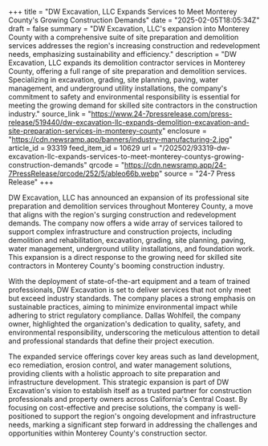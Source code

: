 +++
title = "DW Excavation, LLC Expands Services to Meet Monterey County's Growing Construction Demands"
date = "2025-02-05T18:05:34Z"
draft = false
summary = "DW Excavation, LLC's expansion into Monterey County with a comprehensive suite of site preparation and demolition services addresses the region's increasing construction and redevelopment needs, emphasizing sustainability and efficiency."
description = "DW Excavation, LLC expands its demolition contractor services in Monterey County, offering a full range of site preparation and demolition services. Specializing in excavation, grading, site planning, paving, water management, and underground utility installations, the company's commitment to safety and environmental responsibility is essential for meeting the growing demand for skilled site contractors in the construction industry."
source_link = "https://www.24-7pressrelease.com/press-release/519440/dw-excavation-llc-expands-demolition-excavation-and-site-preparation-services-in-monterey-county"
enclosure = "https://cdn.newsramp.app/banners/industry-manufacturing-2.jpg"
article_id = 93319
feed_item_id = 10629
url = "/202502/93319-dw-excavation-llc-expands-services-to-meet-monterey-countys-growing-construction-demands"
qrcode = "https://cdn.newsramp.app/24-7PressRelease/qrcode/252/5/ableo66b.webp"
source = "24-7 Press Release"
+++

<p>DW Excavation, LLC has announced an expansion of its professional site preparation and demolition services throughout Monterey County, a move that aligns with the region's surging construction and redevelopment demands. The company now offers a wide array of services tailored to support complex infrastructure and construction projects, including demolition and rehabilitation, excavation, grading, site planning, paving, water management, underground utility installations, and foundation work. This expansion is a direct response to the growing need for skilled site contractors in Monterey County's booming construction industry.</p><p>With the deployment of state-of-the-art equipment and a team of trained professionals, DW Excavation is set to deliver services that not only meet but exceed industry standards. The company places a strong emphasis on sustainable practices, aiming to minimize environmental impact while adhering to strict regulatory compliance. Dallas Wohlfeil, the company owner, highlighted the organization's dedication to quality, safety, and environmental responsibility, underscoring the meticulous attention to detail and professional standards that define their project execution.</p><p>The expanded service offerings cover key areas such as land development, eco remediation, erosion control, and water management solutions, providing clients with a holistic approach to site preparation and infrastructure development. This strategic expansion is part of DW Excavation's vision to establish itself as a trusted partner for construction professionals and property owners across California's Central Coast. By focusing on cost-effective and precise solutions, the company is well-positioned to support the region's ongoing development and infrastructure needs, marking a significant step forward in addressing the challenges and opportunities within Monterey County's construction sector.</p>